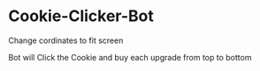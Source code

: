 # Cookie-Clicker-Bot


Change cordinates to fit screen

Bot will Click the Cookie and buy each upgrade from top to bottom

